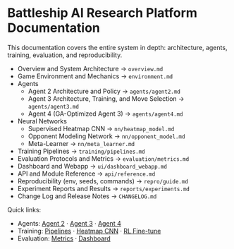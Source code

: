 # Battleship AI Research Platform Documentation

This documentation covers the entire system in depth: architecture, agents, training, evaluation, and reproducibility.

- Overview and System Architecture → `overview.md`
- Game Environment and Mechanics → `environment.md`
- Agents
  - Agent 2 Architecture and Policy → `agents/agent2.md`
  - Agent 3 Architecture, Training, and Move Selection → `agents/agent3.md`
  - Agent 4 (GA-Optimized Agent 3) → `agents/agent4.md`
- Neural Networks
  - Supervised Heatmap CNN → `nn/heatmap_model.md`
  - Opponent Modeling Network → `nn/opponent_model.md`
  - Meta-Learner → `nn/meta_learner.md`
- Training Pipelines → `training/pipelines.md`
- Evaluation Protocols and Metrics → `evaluation/metrics.md`
- Dashboard and Webapp → `ui/dashboard_webapp.md`
- API and Module Reference → `api/reference.md`
- Reproducibility (env, seeds, commands) → `repro/guide.md`
- Experiment Reports and Results → `reports/experiments.md`
- Change Log and Release Notes → `CHANGELOG.md`

Quick links:
- Agents: [Agent 2](agents/agent2.md) · [Agent 3](agents/agent3.md) · [Agent 4](agents/agent4.md)
- Training: [Pipelines](training/pipelines.md) · [Heatmap CNN](nn/heatmap_model.md) · [RL Fine-tune](../training/rl_finetune.py)
- Evaluation: [Metrics](evaluation/metrics.md) · [Dashboard](ui/dashboard_webapp.md)

